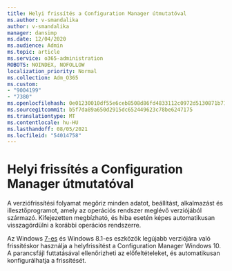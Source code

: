```yaml
---
title: Helyi frissítés a Configuration Manager útmutatóval
ms.author: v-smandalika
author: v-smandalika
manager: dansimp
ms.date: 12/04/2020
ms.audience: Admin
ms.topic: article
ms.service: o365-administration
ROBOTS: NOINDEX, NOFOLLOW
localization_priority: Normal
ms.collection: Adm_O365
ms.custom:
- "9004199"
- "7380"
ms.openlocfilehash: 0e01230010df55e6ceb8508d86fd4833112c0972d5130871b717545d2b427170
ms.sourcegitcommit: b5f7da89a650d2915dc652449623c78be6247175
ms.translationtype: MT
ms.contentlocale: hu-HU
ms.lasthandoff: 08/05/2021
ms.locfileid: "54014758"
---
```

# <a name="in-place-upgrade-with-configuration-manager-guide"></a>Helyi frissítés a Configuration Manager útmutatóval

A verziófrissítési folyamat megőriz minden adatot, beállítást, alkalmazást és illesztőprogramot, amely az operációs rendszer meglévő verziójából származó. Kifejezetten megbízható, és hiba esetén képes automatikusan visszagördülni a korábbi operációs rendszerre.

Az Windows [7-es](https://admin.microsoft.com/adminportal/home#/win10upgrade) és Windows 8.1-es eszközök legújabb verziójára való frissítéskor használja a helyfrissítést a Configuration Manager Windows 10. A parancsfájl futtatásával ellenőrizheti az előfeltételeket, és automatikusan konfigurálhatja a frissítését.